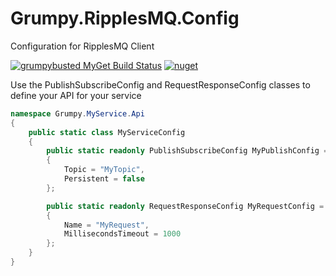 # Grumpy.RipplesMQ.Config
Configuration for RipplesMQ Client

[![grumpybusted MyGet Build Status](https://www.myget.org/BuildSource/Badge/grumpybusted?identifier=fcb37c37-9355-4552-80d9-c158a1f99e50)](https://www.myget.org/feed/grumpybusted/package/nuget/Grumpy.RipplesMQ.Config)  [![nuget](https://img.shields.io/nuget/v/Grumpy.RipplesMQ.Config.svg)](https://www.nuget.org/packages/Grumpy.RipplesMQ.Config/)

Use the PublishSubscribeConfig and RequestResponseConfig classes to define your API for your service

```csharp
namespace Grumpy.MyService.Api
{
    public static class MyServiceConfig
    {
        public static readonly PublishSubscribeConfig MyPublishConfig = new PublishSubscribeConfig
        {
            Topic = "MyTopic",
            Persistent = false
        };

        public static readonly RequestResponseConfig MyRequestConfig = new RequestResponseConfig
        {
            Name = "MyRequest", 
            MillisecondsTimeout = 1000
        };
    }
}
```